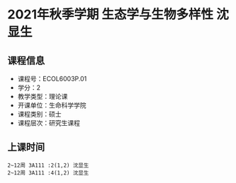 # 2021年秋季学期 生态学与生物多样性 沈显生






## 课程信息

- 课程号：ECOL6003P.01
- 学分：2
- 教学类型：理论课
- 开课单位：生命科学学院
- 课程类别：硕士
- 课程层次：研究生课程

## 上课时间

```
2~12周 3A111 :2(1,2) 沈显生
2~12周 3A111 :4(1,2) 沈显生
```

